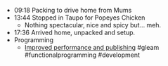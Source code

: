 - 09:18 Packing to drive home from Mums
- 13:44 Stopped in Taupo for Popeyes Chicken
	- Nothing spectacular, nice and spicy but... meh.
- 17:36 Arrived home, unpacked and setup.
- Programming
	- [Improved performance and publishing](https://gleam.run/news/improved-performance-and-publishing) #gleam #functionalprogramming #development